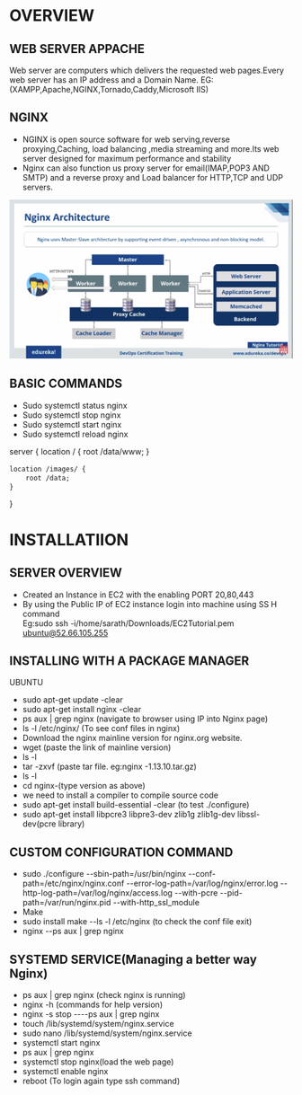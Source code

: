 # OVERVIEW

## WEB SERVER APPACHE

Web server are computers which delivers the requested web pages.Every web server has an IP address and a Domain Name. EG:(XAMPP,Apache,NGINX,Tornado,Caddy,Microsoft IIS)

## NGINX

* NGINX is open source software for web serving,reverse proxying,Caching, load balancing ,media streaming and more.Its web server designed for maximum performance and stability
* Nginx can also function us proxy server for email(IMAP,POP3 AND SMTP) and a reverse proxy and Load balancer for HTTP,TCP and UDP servers.

![fundamental](nginx_arch.png)

## BASIC COMMANDS

* Sudo systemctl status nginx
* Sudo systemctl stop nginx
* Sudo systemctl start nginx
* Sudo systemctl reload nginx

server {
    location / {
        root /data/www;
    }

    location /images/ {
        root /data;
    }
}

# INSTALLATIION

## SERVER OVERVIEW

* Created an Instance in EC2 with the enabling PORT 20,80,443
* By using the Public IP of EC2 instance login into machine using SS H command  
  Eg:sudo ssh -i/home/sarath/Downloads/EC2Tutorial.pem ubuntu@52.66.105.255
         
## INSTALLING WITH A PACKAGE MANAGER 

  UBUNTU
* sudo apt-get update -clear
* sudo apt-get install nginx -clear
* ps aux | grep nginx (navigate to browser using IP into Nginx page)
* ls -l /etc/nginx/ (To see conf files in nginx)
* Download the nginx mainline version for nginx.org website.
* wget (paste the link of mainline version) 
* ls -l
* tar -zxvf (paste tar file. eg:nginx -1.13.10.tar.gz)
* ls -l
* cd nginx-(type version as above)
* we need to install a compiler to compile source code
* sudo apt-get install build-essential   -clear (to test ./configure)
* sudo apt-get install libpcre3 libpre3-dev zlib1g zlib1g-dev libssl-dev(pcre library)

## CUSTOM CONFIGURATION COMMAND

* sudo ./configure --sbin-path=/usr/bin/nginx --conf-path=/etc/nginx/nginx.conf --error-log-path=/var/log/nginx/error.log --http-log-path=/var/log/nginx/access.log --with-pcre --pid-path=/var/run/nginx.pid --with-http_ssl_module
* Make
* sudo install make    --ls -l /etc/nginx (to check the conf file exit)
* nginx     --ps aux | grep nginx

## SYSTEMD SERVICE(Managing a better way Nginx)

* ps aux | grep nginx (check nginx is running)
* nginx -h (commands for help version)
* nginx -s stop    ----ps aux | grep nginx
* touch /lib/systemd/system/nginx.service
* sudo nano /lib/systemd/system/nginx.service
* systemctl start nginx
* ps aux | grep nginx
* systemctl stop nginx(load the web page)
* systemctl enable nginx
* reboot   (To login again type ssh command)